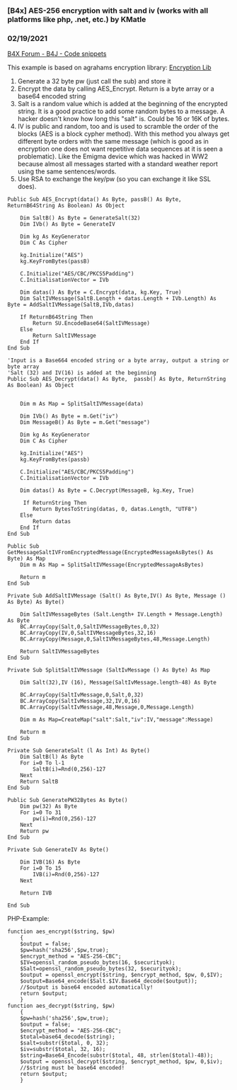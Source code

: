 ### [B4x] AES-256 encryption with salt and iv (works with all platforms like php, .net, etc.) by KMatle
### 02/19/2021
[B4X Forum - B4J - Code snippets](https://www.b4x.com/android/forum/threads/127811/)

This example is based on agrahams encryption library: [Encryption Lib](https://www.b4x.com/android/forum/threads/base64-and-encryption-library.6839/)  
  
1. Generate a 32 byte pw (just call the sub) and store it  
2. Encrypt the data by calling AES\_Encrypt. Return is a byte array or a base64 encoded string  
3. Salt is a random value which is added at the beginning of the encrypted string. It is a good practice to add some random bytes to a message. A hacker doesn't know how long this "salt" is. Could be 16 or 16K of bytes.   
4. IV is public and random, too and is used to scramble the order of the blocks (AES is a block cypher method). With this method you always get different byte orders with the same message (which is good as in encryption one does not want repetitive data sequences at it is seen a problematic). Like the Emigma device which was hacked in WW2 because almost all messages started with a standard weather report using the same sentences/words.  
5. Use RSA to exchange the key/pw (so you can exchange it like SSL does).  
  
  
  

```B4X
Public Sub AES_Encrypt(data() As Byte, passB() As Byte, ReturnB64String As Boolean) As Object  
      
    Dim SaltB() As Byte = GenerateSalt(32)  
    Dim IVb() As Byte = GenerateIV  
      
    Dim kg As KeyGenerator  
    Dim C As Cipher  
   
    kg.Initialize("AES")  
    kg.KeyFromBytes(passB)  
   
    C.Initialize("AES/CBC/PKCS5Padding")  
    C.InitialisationVector = IVb  
   
    Dim datas() As Byte = C.Encrypt(data, kg.Key, True)  
    Dim SaltIVMessage(SaltB.Length + datas.Length + IVb.Length) As Byte = AddSaltIVMessage(SaltB,IVb,datas)  
      
    If ReturnB64String Then  
        Return SU.EncodeBase64(SaltIVMessage)  
    Else  
        Return SaltIVMessage  
    End If     
End Sub  
  
'Input is a Base664 encoded string or a byte array, output a string or byte array  
'Salt (32) and IV(16) is added at the beginning  
Public Sub AES_Decrypt(data() As Byte,  passb() As Byte, ReturnString As Boolean) As Object  
  
      
    Dim m As Map = SplitSaltIVMessage(data)  
      
    Dim IVb() As Byte = m.Get("iv")  
    Dim MessageB() As Byte = m.Get("message")  
      
    Dim kg As KeyGenerator  
    Dim C As Cipher  
   
    kg.Initialize("AES")  
    kg.KeyFromBytes(passb)  
   
    C.Initialize("AES/CBC/PKCS5Padding")  
    C.InitialisationVector = IVb  
   
    Dim datas() As Byte = C.Decrypt(MessageB, kg.Key, True)  
   
     If ReturnString Then  
        Return BytesToString(datas, 0, datas.Length, "UTF8")  
    Else  
        Return datas  
    End If  
End Sub  
  
Public Sub GetMessageSaltIVFromEncryptedMessage(EncryptedMessageAsBytes() As Byte) As Map  
    Dim m As Map = SplitSaltIVMessage(EncryptedMessageAsBytes)  
      
    Return m  
End Sub  
  
Private Sub AddSaltIVMessage (Salt() As Byte,IV() As Byte, Message () As Byte) As Byte()  
      
    Dim SaltIVMessageBytes (Salt.Length+ IV.Length + Message.Length) As Byte  
    BC.ArrayCopy(Salt,0,SaltIVMessageBytes,0,32)  
    BC.ArrayCopy(IV,0,SaltIVMessageBytes,32,16)  
    BC.ArrayCopy(Message,0,SaltIVMessageBytes,48,Message.Length)  
      
    Return SaltIVMessageBytes  
End Sub  
  
Private Sub SplitSaltIVMessage (SaltIvMessage () As Byte) As Map  
      
    Dim Salt(32),IV (16), Message(SaltIvMessage.length-48) As Byte  
      
    BC.ArrayCopy(SaltIvMessage,0,Salt,0,32)  
    BC.ArrayCopy(SaltIvMessage,32,IV,0,16)  
    BC.ArrayCopy(SaltIvMessage,48,Message,0,Message.Length)  
      
    Dim m As Map=CreateMap("salt":Salt,"iv":IV,"message":Message)  
          
    Return m  
End Sub  
  
Private Sub GenerateSalt (l As Int) As Byte()  
    Dim SaltB(l) As Byte  
    For i=0 To l-1  
        SaltB(i)=Rnd(0,256)-127  
    Next  
    Return SaltB  
End Sub  
  
Public Sub GeneratePW32Bytes As Byte()  
    Dim pw(32) As Byte  
    For i=0 To 31  
        pw(i)=Rnd(0,256)-127  
    Next  
    Return pw  
End Sub  
  
Private Sub GenerateIV As Byte()  
      
    Dim IVB(16) As Byte  
    For i=0 To 15  
        IVB(i)=Rnd(0,256)-127  
    Next  
      
    Return IVB  
          
End Sub
```

  
  
PHP-Example:  
  

```B4X
function aes_encrypt($string, $pw)  
    {  
    $output = false;  
    $pw=hash('sha256',$pw,true);  
    $encrypt_method = "AES-256-CBC";  
    $IV=openssl_random_pseudo_bytes(16, $securityok);  
    $Salt=openssl_random_pseudo_bytes(32, $securityok);  
    $output = openssl_encrypt($string, $encrypt_method, $pw, 0,$IV);  
    $output=Base64_encode($Salt.$IV.Base64_decode($output));  
    //$output is base64 encoded automatically!  
    return $output;  
    }     
function aes_decrypt($string, $pw)  
    {  
    $pw=hash('sha256',$pw,true);  
    $output = false;  
    $encrypt_method = "AES-256-CBC";  
    $total=base64_decode($string);  
    $salt=substr($total, 0, 32);  
    $iv=substr($total, 32, 16);  
    $string=Base64_Encode(substr($total, 48, strlen($total)-48));  
    $output = openssl_decrypt($string, $encrypt_method, $pw, 0,$iv);  
    //$string must be base64 encoded!  
    return $output;  
    }
```
